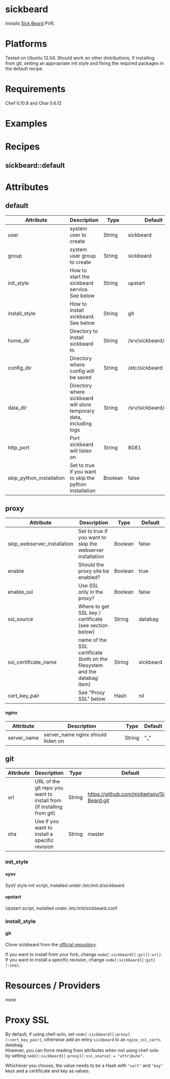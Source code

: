 # sickbeard

Installs [Sick Beard](http://sickbeard.com/) PVR.

# Platforms

Tested on Ubuntu 12.04. Should work on other distributions, if installing from git, setting an appropriate init style and fixing the required packages in the default recipe.

# Requirements

Chef 0.10.8 and Ohai 0.6.12

# Examples

# Recipes

## sickbeard::default

# Attributes

## default

Attribute | Description | Type | Default
--------- | ----------- | ---- | -------
user      | system user to create | String | sickbeard
group     | system user group to create | String | sickbeard
init_style | How to start the sickbeard service. See below | String | upstart
install_style | How to install sickbeard. See below | String | git
home_dir | Directory to install sickbeard to | String | /srv/sickbeard/server
config_dir | Directory where config will be saved | String | /etc/sickbeard
data_dir | Directory where sickbeard will store temporary data, including logs | String | /srv/sickbeard/data
http_port | Port sickbeard will listen on | String | 8081
skip_python_installation | Set to true if you want to skip the python installation | Boolean | false

## proxy

Attribute | Description | Type | Default
--------- | ----------- | ---- | -------
skip_webserver_installation | Set to true if you want to skip the webserver installation | Boolean | false
enable | Should the proxy site be enabled? | Boolean | true
enable_ssl | Use SSL only in the proxy? | Boolean | false
ssl_source | Where to get SSL key / certificate (see section below) | String | databag
ssl_certificate_name | name of the SSL certificate (both on the filesystem and the databag item) | String | sickbeard
cert_key_pair | See "Proxy SSL" below | Hash | nil

#### nginx

Attribute | Description | Type | Default
--------- | ----------- | ---- | -------
server_name | server_name nginx should listen on | String | "_"

## git

Attribute | Description | Type | Default
--------- | ----------- | ---- | -------
url | URL of the git repo you want to install from (if installing from git) | String | https://github.com/midgetspy/Sick-Beard.git
sha | Use if you want to install a specific revision | String | master

### init_style

#### sysv

SysV style init script, installed under /etc/init.d/sickbeard

#### upstart

Upstart script, installed under /etc/init/sickbeard.conf

### install_style

#### git

Clone sickbeard from the [official repository](https://github.com/midgetspy/Sick-Beard.git).

If you want to install from your fork, change `node[:sickbeard][:git][:url]`.  
If you want to install a specific revision, change `node[:sickbeard][:git][:sha]`.  

# Resources / Providers

none

# Proxy SSL

By default, if using chef-solo, set `node[:sickbeard][:proxy][:cert_key_pair]`, otherwise add an entry `sickbeard` to an `nginx_ssl_certs` databag.  
However, you can force reading from attributes when *not* using chef-solo by setting `node[:sickbeard][:proxy][:ssl_source] = "attribute"`.

Whichever you choose, the value needs to be a Hash with `"cert"` and `"key"` keys and a certificate and key as values.
